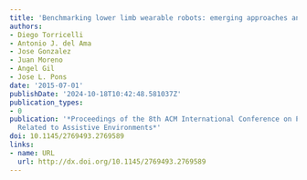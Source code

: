 ```yaml
---
title: 'Benchmarking lower limb wearable robots: emerging approaches and technologies'
authors:
- Diego Torricelli
- Antonio J. del Ama
- Jose Gonzalez
- Juan Moreno
- Angel Gil
- Jose L. Pons
date: '2015-07-01'
publishDate: '2024-10-18T10:42:48.581037Z'
publication_types:
- 0
publication: '*Proceedings of the 8th ACM International Conference on PErvasive Technologies
  Related to Assistive Environments*'
doi: 10.1145/2769493.2769589
links:
- name: URL
  url: http://dx.doi.org/10.1145/2769493.2769589
---
```

